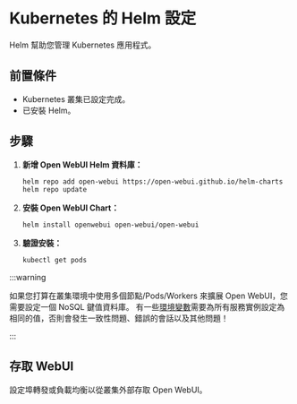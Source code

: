 
# Kubernetes 的 Helm 設定

Helm 幫助您管理 Kubernetes 應用程式。

## 前置條件

- Kubernetes 叢集已設定完成。
- 已安裝 Helm。

## 步驟

1. **新增 Open WebUI Helm 資料庫：**

   ```bash
   helm repo add open-webui https://open-webui.github.io/helm-charts
   helm repo update
   ```

2. **安裝 Open WebUI Chart：**

   ```bash
   helm install openwebui open-webui/open-webui
   ```

3. **驗證安裝：**

   ```bash
   kubectl get pods
   ```

:::warning

如果您打算在叢集環境中使用多個節點/Pods/Workers 來擴展 Open WebUI，您需要設定一個 NoSQL 鍵值資料庫。
有一些[環境變數](https://docs.openwebui.com/getting-started/env-configuration/)需要為所有服務實例設定為相同的值，否則會發生一致性問題、錯誤的會話以及其他問題！

:::

## 存取 WebUI

設定埠轉發或負載均衡以從叢集外部存取 Open WebUI。
